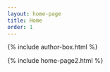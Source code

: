 ```yaml
---
layout: home-page
title: Home
order: 1
---
```

{% include author-box.html %}

{% include home-page2.html %}

  

